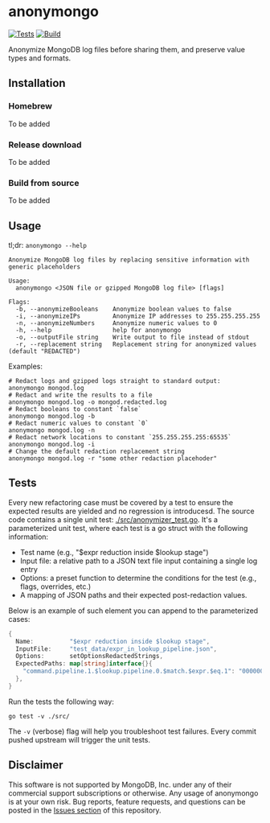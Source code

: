 # anonymongo

[![Tests](https://github.com/yuvalherziger/anonymongo/actions/workflows/test.yml/badge.svg)](https://github.com/yuvalherziger/anonymongo/actions/workflows/test.yml)
[![Build](https://github.com/yuvalherziger/anonymongo/actions/workflows/release.yml/badge.svg)](https://github.com/yuvalherziger/anonymongo/actions/workflows/release.yml)

Anonymize MongoDB log files before sharing them, and preserve value types and formats.

## Installation

### Homebrew

To be added

### Release download

To be added

### Build from source

To be added

## Usage

tl;dr: `anonymongo --help`

```
Anonymize MongoDB log files by replacing sensitive information with generic placeholders

Usage:
  anonymongo <JSON file or gzipped MongoDB log file> [flags] 

Flags:
  -b, --anonymizeBooleans    Anonymize boolean values to false
  -i, --anonymizeIPs         Anonymize IP addresses to 255.255.255.255
  -n, --anonymizeNumbers     Anonymize numeric values to 0
  -h, --help                 help for anonymongo
  -o, --outputFile string    Write output to file instead of stdout
  -r, --replacement string   Replacement string for anonymized values (default "REDACTED")
```

Examples:


```shell
# Redact logs and gzipped logs straight to standard output:
anonymongo mongod.log
# Redact and write the results to a file
anonymongo mongod.log -o mongod.redacted.log
# Redact booleans to constant `false`
anonymongo mongod.log -b
# Redact numeric values to constant `0`
anonymongo mongod.log -n
# Redact network locations to constant `255.255.255.255:65535`
anonymongo mongod.log -i
# Change the default redaction replacement string
anonymongo mongod.log -r "some other redaction placehoder"
```

## Tests

Every new refactoring case must be covered by a test to ensure the expected results are yielded and no
regression is introducesd. The source code contains a single unit test: [./src/anonymizer_test.go](./src/anonymizer_test.go).
It's a parameterized unit test, where each test is a go struct with the following information:

* Test name (e.g., "$expr reduction inside $lookup stage")
* Input file: a relative path to a JSON text file input containing a single log entry
* Options: a preset function to determine the conditions for the test (e.g., flags, overrides, etc.)
* A mapping of JSON paths and their expected post-redaction values.

Below is an example of such element you can append to the parameterized cases:

```go
{
  Name:          "$expr reduction inside $lookup stage",
  InputFile:     "test_data/expr_in_lookup_pipeline.json",
  Options:       setOptionsRedactedStrings,
  ExpectedPaths: map[string]interface{}{
    "command.pipeline.1.$lookup.pipeline.0.$match.$expr.$eq.1": "000000000000000000000000",
  },
}
```

Run the tests the following way:

```shell
go test -v ./src/
```

The `-v` (verbose) flag will help you troubleshoot test failures. Every commit pushed upstream will trigger the unit tests.

##  Disclaimer

This software is not supported by MongoDB, Inc. under any of their commercial support subscriptions or otherwise.
Any usage of anonymongo is at your own risk. Bug reports, feature requests, and questions can be posted in the
[Issues section](https://github.com/yuvalherziger/anonymongo/issues) of this repository.

